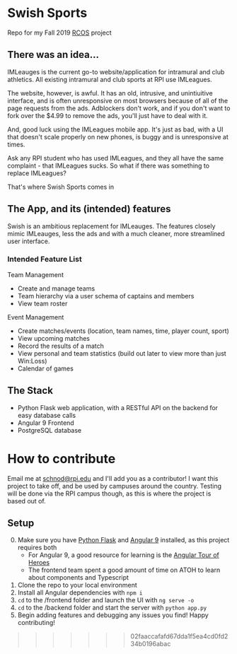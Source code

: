 # Swish Sports
Repo for my Fall 2019 [RCOS](https://rcos.io) project

## There was an idea...
IMLeauges is the current go-to website/application for intramural and club athletics. All existing intramural and club sports at RPI use IMLeagues.

The website, however, is awful. It has an old, intrusive, and unintiuitive interface, and is often unresponsive on most browsers because of all of the page requests from the ads. Adblockers don't work, and if you don't want to fork over the $4.99 to remove the ads, you'll just have to deal with it.

And, good luck using the IMLeagues mobile app. It's just as bad, with a UI that doesn't scale properly on new phones, is buggy and is unresponsive at times.

Ask any RPI student who has used IMLeagues, and they all have the same complaint - that IMLeagues sucks. So what if there was something to replace IMLeagues?

That's where Swish Sports comes in

## The App, and its (intended) features
Swish is an ambitious replacement for IMLeauges. The features closely mimic IMLeauges, less the ads and with a much cleaner, more streamlined user interface.

### Intended Feature List
Team Management
- Create and manage teams
- Team hierarchy via a user schema of captains and members
- View team roster

Event Management
- Create matches/events (location, team names, time, player count, sport)
- View upcoming matches
- Record the results of a match
- View personal and team statistics (build out later to view more than just Win:Loss)
- Calendar of games

## The Stack
- Python Flask web application, with a RESTful API on the backend for easy database calls
- Angular 9 Frontend
- PostgreSQL database

# How to contribute
Email me at schnod@rpi.edu and I'll add you as a contributor! I want this project to take off, and be used by campuses around the country. Testing will be done via the RPI campus though, as this is where the project is based out of.

## Setup
0. Make sure you have [Python Flask](https://flask.palletsprojects.com/en/1.1.x/) and [Angular 9](https://angular.io/) installed, as this project requires both
    - For Angular 9, a good resource for learning is the [Angular Tour of Heroes](https://angular.io/tutorial)
    - The frontend team spent a good amount of time on ATOH to learn about components and Typescript
1. Clone the repo to your local environment
2. Install all Angular dependencies with `npm i`
3. `cd` to the /frontend folder and launch the UI with `ng serve -o`
4. `cd` to the /backend folder and start the server with `python app.py`
5. Begin adding features and debugging any issues you find! Happy contributing!

>>>>>>> 02faaccafafd67dda1f5ea4cd0fd234b0196abac

